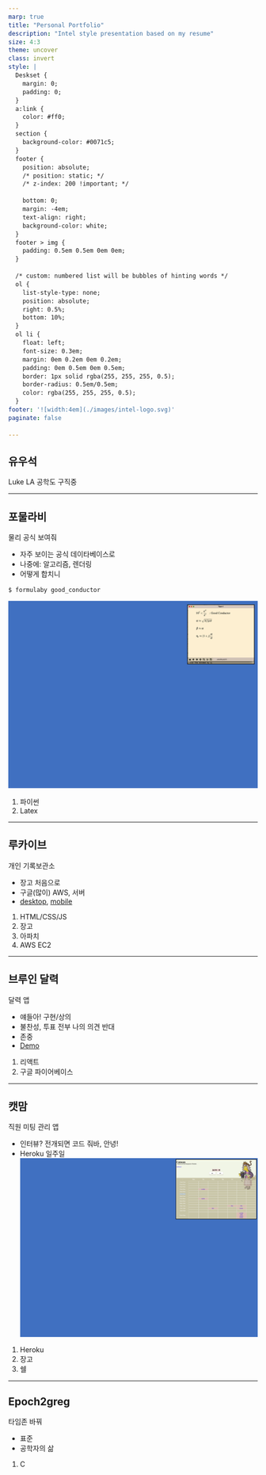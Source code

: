 ```yaml
---
marp: true
title: "Personal Portfolio"
description: "Intel style presentation based on my resume"
size: 4:3
theme: uncover
class: invert
style: |
  Deskset {
    margin: 0;
    padding: 0;
  }
  a:link {
    color: #ff0;
  }
  section {
    background-color: #0071c5;
  }
  footer {
    position: absolute;
    /* position: static; */
    /* z-index: 200 !important; */

    bottom: 0;
    margin: -4em;
    text-align: right;
    background-color: white;
  }
  footer > img {
    padding: 0.5em 0.5em 0em 0em;
  }

  /* custom: numbered list will be bubbles of hinting words */
  ol {
    list-style-type: none;
    position: absolute;
    right: 0.5%;
    bottom: 10%;
  }
  ol li {
    float: left;
    font-size: 0.3em;
    margin: 0em 0.2em 0em 0.2em;
    padding: 0em 0.5em 0em 0.5em;
    border: 1px solid rgba(255, 255, 255, 0.5);
    border-radius: 0.5em/0.5em;
    color: rgba(255, 255, 255, 0.5);
  }
footer: '![width:4em](./images/intel-logo.svg)'
paginate: false

---
```

## 유우석
Luke
LA 공학도
구직중 

---
## 포물라비
물리 공식 보여줘
- 자주 보이는 공식 데이타베이스로
- 나중에: 알고리즘, 렌더링
- 어떻게 합치니
```bash
$ formulaby good_conductor
```
![bg](./images/bg_formulaby1.png)

1. 파이썬
2. Latex

---
## 루카이브

개인 기록보관소
- 장고 처음으로
- 구글(많이) AWS, 서버
- [desktop](https://drive.google.com/file/d/1OldXELOV2WntBaCSYtdVnpFteZBpku4Y/view?usp=sharing), [mobile](https://drive.google.com/file/d/1AXAFVg161sXuFlsJSUs4uuo9jzBjZReC/view?usp=sharing)

1. HTML/CSS/JS
2. 장고
2. 아파치
3. AWS EC2

---
## 브루인 달력
달력 앱
- 얘들아! 구현/상의
- 불찬성, 투표 전부 나의 의견 반대
- 존중
- [Demo](https://drive.google.com/file/d/1Tk87AdSXnsgLTDFfFaYskOtzxnDOPWrj/view?usp=sharing)

1. 리액트
2. 구글 파이어베이스

---
## 캣맘
직원 미팅 관리 앱
- 인터뷰? 전개되면 코드 줘바, 안녕!
- Heroku 일주일
![bg](./images/bg_catmom.png)

1. Heroku
2. 장고
3. 쉘

---
## Epoch2greg
타임존 바꿔
- 표준
- 공학자의 삶

1. C